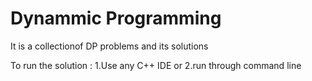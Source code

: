 # Dynammic Programming
It is a collectionof DP problems and its solutions

To run the solution :
1.Use any C++ IDE
or 
2.run through command line 
  
